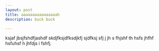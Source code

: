 ```yaml
---
layout: post
title: aaaaaaaaaaaaaaaah
description: buck buck 

---
```


ksjaf jbsjfshdfjashdf skdjfksjdfksdjkfj sjdfksj sfj j jh s fhjshf th hsfs jhfhf hsfuhsf h jhfdjs i fshfj.
